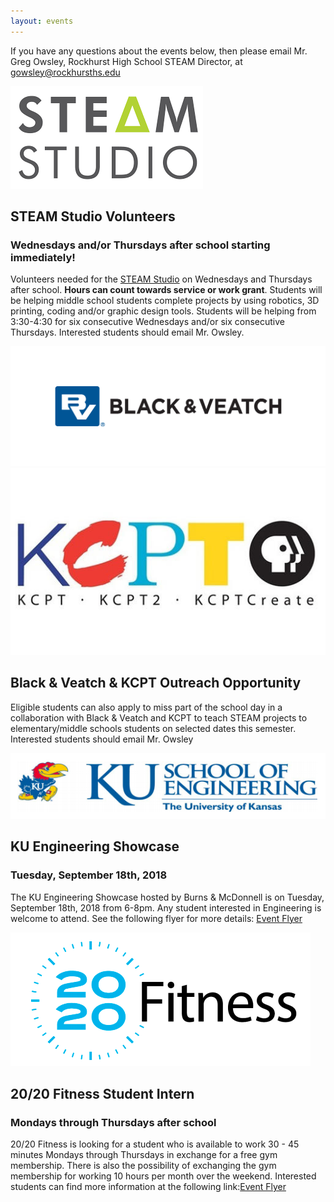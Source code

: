 ```yaml
---
layout: events
---
```


If you have any questions about the events below, then please email Mr. Greg Owsley, Rockhurst High School STEAM Director, at gowsley@rockhursths.edu  

 <div class="flex-wrapper">
  <img src="/img/steam-studio-logo.png">
</div>     
    
## STEAM Studio Volunteers
### Wednesdays and/or Thursdays after school starting immediately!

Volunteers needed for the [STEAM Studio](http://steam-studio.com/) on Wednesdays and Thursdays after school. <b>Hours can count towards service or work grant</b>. Students will be helping middle school students complete projects by using robotics, 3D printing, coding and/or graphic design tools. Students will be helping from 3:30-4:30 for six consecutive Wednesdays and/or six consecutive Thursdays. Interested students should email Mr. Owsley. 

 <div class="flex-wrapper">
  <img src="/img/BVLogo.jpg">
  <img src="/img/kcptlogo.jpg">
</div>     

## Black & Veatch & KCPT Outreach Opportunity
Eligible students can also apply to miss part of the school day in a collaboration with Black & Veatch and KCPT to teach STEAM projects to elementary/middle schools students on selected dates this semester. Interested students should email Mr. Owsley

 <div class="flex-wrapper">
  <img src="/img/Screen Shot 2018-09-11 at 12.19.18 PM.png">
</div>      

## KU Engineering Showcase
### Tuesday, September 18th, 2018
The KU Engineering Showcase hosted by Burns & McDonnell is on Tuesday, September 18th, 2018 from 6-8pm. Any student interested in Engineering is welcome to attend. See the following flyer for more details: <a class="btn btn-primary" href="https://drive.google.com/file/d/0B1-JIRrX_4I5SXN0V2pBTVJYaGE0UHJMcWdrTkJCcEFsM00w/view?usp=sharing" role="button">Event Flyer</a>


<div class="flex-wrapper">
  <img src="/img/Screen Shot 2018-09-11 at 12.17.41 PM.png">
</div> 

## 20/20 Fitness Student Intern
### Mondays through Thursdays after school

20/20 Fitness is looking for a student who is available to work 30 - 45 minutes Mondays through Thursdays in exchange for a free gym membership. There is also the possibility of exchanging the gym membership for working 10 hours per month over the weekend. Interested students can find more information at the following link:<a class="btn btn-primary" href="https://drive.google.com/file/d/0B1-JIRrX_4I5b1lVZUJUc1JRNnJSZnNUMHNLNW1qZ1dIZFpn/view?usp=sharing" role="button">Event Flyer</a>



    

